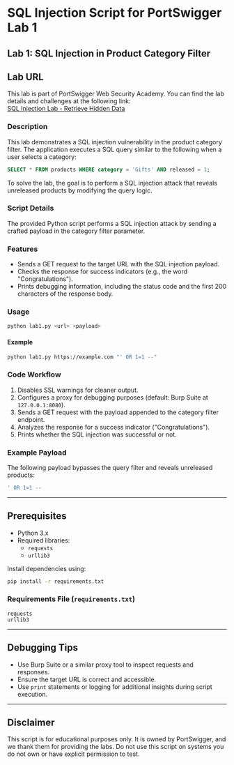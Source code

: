 # SQL Injection Script for PortSwigger Lab 1

## Lab 1: SQL Injection in Product Category Filter

## Lab URL
This lab is part of PortSwigger Web Security Academy. You can find the lab details and challenges at the following link:  
[SQL Injection Lab - Retrieve Hidden Data](https://portswigger.net/web-security/sql-injection/lab-retrieve-hidden-data)

### Description
This lab demonstrates a SQL injection vulnerability in the product category filter. The application executes a SQL query similar to the following when a user selects a category:

```sql
SELECT * FROM products WHERE category = 'Gifts' AND released = 1;
```

To solve the lab, the goal is to perform a SQL injection attack that reveals unreleased products by modifying the query logic.

### Script Details
The provided Python script performs a SQL injection attack by sending a crafted payload in the category filter parameter.

### Features
- Sends a GET request to the target URL with the SQL injection payload.
- Checks the response for success indicators (e.g., the word "Congratulations").
- Prints debugging information, including the status code and the first 200 characters of the response body.

### Usage
```bash
python lab1.py <url> <payload>
```

#### Example
```bash
python lab1.py https://example.com "' OR 1=1 --"
```

### Code Workflow
1. Disables SSL warnings for cleaner output.
2. Configures a proxy for debugging purposes (default: Burp Suite at `127.0.0.1:8080`).
3. Sends a GET request with the payload appended to the category filter endpoint.
4. Analyzes the response for a success indicator ("Congratulations").
5. Prints whether the SQL injection was successful or not.

### Example Payload
The following payload bypasses the query filter and reveals unreleased products:

```sql
' OR 1=1 --
```

---

## Prerequisites
- Python 3.x
- Required libraries:
  - `requests`
  - `urllib3`

Install dependencies using:
```bash
pip install -r requirements.txt
```

### Requirements File (`requirements.txt`)
```
requests
urllib3
```

---

## Debugging Tips
- Use Burp Suite or a similar proxy tool to inspect requests and responses.
- Ensure the target URL is correct and accessible.
- Use `print` statements or logging for additional insights during script execution.

---

## Disclaimer
This script is for educational purposes only. It is owned by PortSwigger, and we thank them for providing the labs. Do not use this script on systems you do not own or have explicit permission to test.


